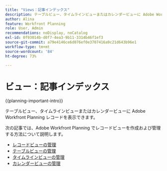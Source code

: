 ```yaml
---
title: "Views：記事インデックス"
description: テーブルビュー、タイムラインビューまたはカレンダービューに Adobe Workfront Planning レコードを表示できます。この記事には、ビューの作成、既存のビューの編集または削除の方法を説明する記事へのリンクが含まれています。
author: Alina
feature: Workfront Planning
role: User, Admin
recommendations: noDisplay, noCatalog
exl-id: 0f93014b-d0f7-4ea3-9b11-3314b46f1ef3
source-git-commit: a79e4146ce6d076ef0e3707416a9c21d643b96e1
workflow-type: tm+mt
source-wordcount: '84'
ht-degree: 73%

---
```



# ビュー：記事インデックス

{{planning-important-intro}}

テーブルビュー、タイムラインビューまたはカレンダービューに Adobe Workfront Planning レコードを表示できます。

次の記事では、Adobe Workfront Planning でレコードビューを作成および管理する方法について説明します。

* [レコードビューの管理](/help/quicksilver/planning/views/manage-record-views.md)
* [テーブルビューの管理](/help/quicksilver/planning/views/manage-the-table-view.md)
* [タイムラインビューの管理](/help/quicksilver/planning/views/manage-the-timeline-view.md)
* [カレンダービューの管理](/help/quicksilver/planning/views/manage-the-calendar-view.md)
